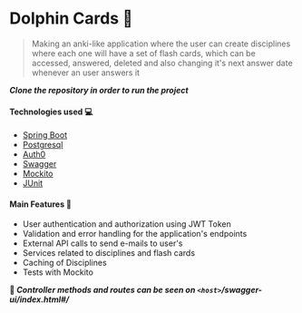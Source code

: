 # Dolphin Cards 🐬
> Making an anki-like application where the user can create disciplines where each one will have a set of flash cards, which can be accessed, answered, deleted and also changing it's next answer date whenever an user answers it 

**_Clone the repository in order to run the project_**


#### Technologies used 💻
  - [Spring Boot](https://spring.io/projects/spring-boot)
  - [Postgresql](https://www.postgresql.org/)
  - [Auth0](https://auth0.com/)
  - [Swagger](https://swagger.io/)
  - [Mockito](https://site.mockito.org/)
  - [JUnit](https://junit.org/)

#### Main Features 🧩
  - User authentication and authorization using JWT Token
  - Validation and error handling for the application's endpoints
  - External API calls to send e-mails to user's
  - Services related to disciplines and flash cards
  - Caching of Disciplines
  - Tests with Mockito

**🚏 _Controller methods and routes can be seen on `<host>`/swagger-ui/index.html#/_**